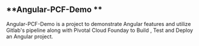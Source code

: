 **Angular-PCF-Demo **
--------------------------------------------------------------------------------

Angular-PCF-Demo is a project to demonstrate Angular features and utilize Gitlab's pipeline along with Pivotal Cloud Founday  to Build , Test and Deploy an
Angular project.



